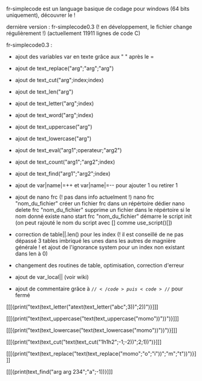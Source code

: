 fr-simplecode est un language basique de codage pour windows (64 bits uniquement), découvrer le ! 

dernière version : fr-simplecode0.3 (! en développement, le fichier change régulièrement !) (actuellement 11911 lignes de code C)

fr-simplecode0.3 : 
+ ajout des variables var en texte grâce aux " " après le =
+ ajout de text_replace("arg";"arg";"arg")
+ ajout de text_cut("arg";index;index)
+ ajout de text_len("arg")
+ ajout de text_letter("arg";index)
+ ajout de text_word("arg";index)
+ ajout de text_uppercase("arg")
+ ajout de text_lowercase("arg")
+ ajout de text_eval("arg1";operateur;"arg2")
+ ajout de text_count("arg1";"arg2";index)
+ ajout de text_find("arg1";"arg2";index)
+ ajout de var|name|=++ et var|name|=-- pour ajouter 1 ou retirer 1

+ ajout de nano frc (! pas dans info actuelment !)
nano frc "nom_du_fichier" créer un fichier frc dans un répértoire dédier
nano delete frc "nom_du_fichier" supprime un fichier dans le répértoire si le nom donné existe
nano start frc "nom_du_fichier" démarre le script init (on peut rajouté le nom du script avec [] comme use_script()[])

+ correction de table||.len() pour les index (! il est conseillé de ne pas dépassé 3 tables imbriqué les unes dans les autres de magnière générale ! et ajout de l'ignorance system pour un index non existant dans len à 0)

+ changement des routines de table, optimisation, correction d'erreur  

+ ajout de var_local|| (voir wiki)

+ ajout de commentaire grâce à <code>$//</code> puis <code>//$</code> pour fermé








[[[{print("text(text_letter("atext(text_letter("abc";3))";2))")}]]]

[[[{print("text(text_uppercase("text(text_uppercase("momo"))"))")}]]]

[[[{print("text(text_lowercase("text(text_lowercase("momo"))"))")}]]]

[[[{print("text(text_cut("text(text_cut("1h1h2";-1;-2))";2;1))")}]]]

[[[{print("text(text_replace("text(text_replace("momo";"o";"i"))";"m";"t"))")}]]]

[[[{print(text_find("arg arg 234";"a";-1))}]]]
